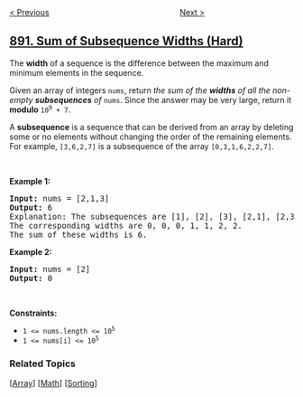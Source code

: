 <!--|This file generated by command(leetcode description); DO NOT EDIT.    |-->
<!--+----------------------------------------------------------------------+-->
<!--|@author    awesee <openset.wang@gmail.com>                           |-->
<!--|@link      https://github.com/awesee                                 |-->
<!--|@home      https://github.com/awesee/leetcode                        |-->
<!--+----------------------------------------------------------------------+-->

[< Previous](../find-and-replace-pattern "Find and Replace Pattern")
　　　　　　　　　　　　　　　　
[Next >](../surface-area-of-3d-shapes "Surface Area of 3D Shapes")

## [891. Sum of Subsequence Widths (Hard)](https://leetcode.com/problems/sum-of-subsequence-widths "子序列宽度之和")

<p>The <strong>width</strong> of a sequence is the difference between the maximum and minimum elements in the sequence.</p>

<p>Given an array of integers <code>nums</code>, return <em>the sum of the <strong>widths</strong> of all the non-empty <strong>subsequences</strong> of </em><code>nums</code>. Since the answer may be very large, return it <strong>modulo</strong> <code>10<sup>9</sup> + 7</code>.</p>

<p>A <strong>subsequence</strong> is a sequence that can be derived from an array by deleting some or no elements without changing the order of the remaining elements. For example, <code>[3,6,2,7]</code> is a subsequence of the array <code>[0,3,1,6,2,2,7]</code>.</p>

<p>&nbsp;</p>
<p><strong>Example 1:</strong></p>

<pre>
<strong>Input:</strong> nums = [2,1,3]
<strong>Output:</strong> 6
Explanation: The subsequences are [1], [2], [3], [2,1], [2,3], [1,3], [2,1,3].
The corresponding widths are 0, 0, 0, 1, 1, 2, 2.
The sum of these widths is 6.
</pre>

<p><strong>Example 2:</strong></p>

<pre>
<strong>Input:</strong> nums = [2]
<strong>Output:</strong> 0
</pre>

<p>&nbsp;</p>
<p><strong>Constraints:</strong></p>

<ul>
	<li><code>1 &lt;= nums.length &lt;= 10<sup>5</sup></code></li>
	<li><code>1 &lt;= nums[i] &lt;= 10<sup>5</sup></code></li>
</ul>

### Related Topics
  [[Array](../../tag/array/README.md)]
  [[Math](../../tag/math/README.md)]
  [[Sorting](../../tag/sorting/README.md)]
